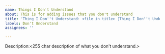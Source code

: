 ```yaml
---
name: Things I Don't Understand
about: This is for adding issues that you don't understand
title: 'Thing I Don''t Understand: <file in title> [Thing I Don''t Understand]'
labels: Don't Understand
assignees: ''

---
```


Description:<255 char description of what you don't understand.>
